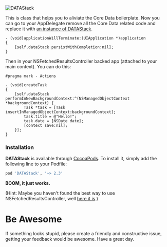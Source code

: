 ![DATAStack](https://github.com/NSElvis/DATAStack/blob/master/Images/datastack-logo.png)

This is class that helps you to aliviate the Core Data boilerplate. Now you can go to your AppDelegate remove all the Core Data related code and replace it with [an instance of DATAStack](https://github.com/NSElvis/DATAStack/blob/master/Demo/Demo/AppDelegate/ANDYAppDelegate.m#L27).

``` objc
- (void)applicationWillTerminate:(UIApplication *)application
{
    [self.dataStack persistWithCompletion:nil];
}
```

Then in your NSFetchedResultsController backed app (attached to your main context). You can do this:

``` objc
#pragma mark - Actions

- (void)createTask
{
    [self.dataStack performInNewBackgroundContext:^(NSManagedObjectContext *backgroundContext) {
        Task *task = [Task insertInManagedObjectContext:backgroundContext];
        task.title = @"Hello!";
        task.date = [NSDate date];
        [context save:nil];
    }];
}
```

### Installation

**DATAStack** is available through [CocoaPods](http://cocoapods.org). To install it, simply add the following line to your Podfile:

```ruby
pod 'DATAStack', '~> 2.3'
```

**BOOM, it just works.**

(Hint: Maybe you haven't found the best way to use NSFetchedResultsController, well [here it is](https://github.com/NSElvis/ANDYFetchedResultsTableDataSource).)

Be Awesome
==========

If something looks stupid, please create a friendly and constructive issue, getting your feedback would be awesome. Have a great day.
